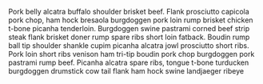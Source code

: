 Pork belly alcatra buffalo shoulder brisket beef. Flank prosciutto capicola pork chop, ham hock bresaola burgdoggen pork loin rump brisket chicken t-bone picanha tenderloin. Burgdoggen swine pastrami corned beef strip steak flank brisket doner rump spare ribs short loin fatback. Boudin rump ball tip shoulder shankle cupim picanha alcatra jowl prosciutto short ribs. Pork loin short ribs venison ham tri-tip boudin pork chop burgdoggen pork pastrami rump beef. Picanha alcatra spare ribs, tongue t-bone turducken burgdoggen drumstick cow tail flank ham hock swine landjaeger ribeye
